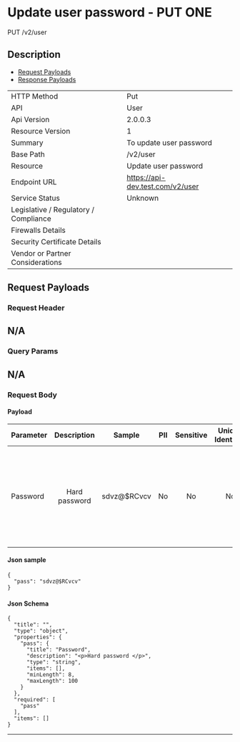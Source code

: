 # Update user password - PUT ONE

PUT /v2/user

## Description



* [Request Payloads](#request-payloads)
* [Response Payloads](#response-payloads)

|                                       |                                                 |
| ------------------------------------- | ----------------------------------------------- |
| HTTP Method                           | Put                                         |
| API                                   | User                                           |
| Api Version                           | 2.0.0.3                                         |
| Resource Version                      | 1                                               |
| Summary                               | To update user password                                      |
| Base Path                             | /v2/user                                     |
| Resource                              | Update user password                                      |
| Endpoint URL                          | https://api-dev.test.com/v2/user              |
| Service Status                        | Unknown                                         |
| Legislative / Regulatory / Compliance |                                             |
| Firewalls Details                     |                                              |
| Security Certificate Details          |                                              |
| Vendor or Partner Considerations      |                                             |

## Request Payloads

### Request Header


N/A
---

### Query Params


N/A
---

### Request Body

#### Payload 



| Parameter | Description | Sample | PII | Sensitive | Unique Identifier | Mandatory | Default | Details |
| :----- | :-----: | :-----: | :-----: | :-----: | :-----: | :-----: | :-----: | :----- |
| Password | &#xA;&#xA;Hard password &#xA; | sdvz@$RCvcv | No | No | No | No |  -  | Data Type : string<br> Min. length : 8<br> Max. length : No<br> Regex :  - <br>  |



#### Json sample
```
{
  "pass": "sdvz@$RCvcv"
}
```


#### Json Schema
```
{
  "title": "",
  "type": "object",
  "properties": {
    "pass": {
      "title": "Password",
      "description": "<p>Hard password </p>",
      "type": "string",
      "items": [],
      "minLength": 8,
      "maxLength": 100
    }
  },
  "required": [
    "pass"
  ],
  "items": []
}
```

---
